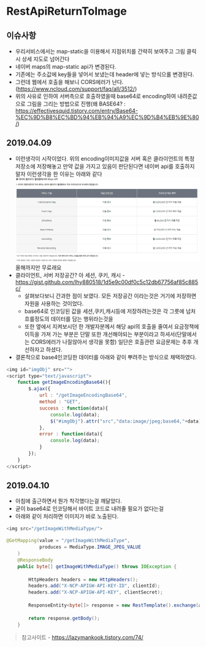 # RestApiReturnToImage

## 이슈사항
* 우리서비스에서는 map-static을 이용해서 지점위치를 간략히 보여주고 그림 클릭 시 상세 지도로 넘어간다
* 네이버 maps의 map-static api가 변경된다.
* 기존에는 주소값에 key들을 넣어서 보냈는데 header에 넣는 방식으롤 변경된다.
* 그런데 웹에서 호출을 해보니 CORS에러가 난다.(<https://www.ncloud.com/support/faq/all/3512/>)
* 위의 사유로 인하여 서버측으로 호출하였을때 base64로 encoding하여 내려준값으로 그림을 그리는 방법으로 진행(왜 BASE64? : <https://effectivesquid.tistory.com/entry/Base64-%EC%9D%B8%EC%BD%94%EB%94%A9%EC%9D%B4%EB%9E%80/>)

## 2019.04.09
* 이런생각이 시작이었다. 위의 encoding이미지값을 서버 혹은 클라이언트의 특정 저장소에 저장해놓고 만약 값을 가지고 있음이 판단된다면 네이버 api를 호출하지 말자 이런생각을 한 이유는 아래와 같다
![네이버 api변경사항](/src/main/resources/static/image/naverApiPay.png)
    올해까지만 무료래요
* 클라이언트, 서버 저장공간? 아 세션, 쿠키, 캐시 - <https://gist.github.com/lhy880518/1d5e9c00df0c5c12db67756af85c885c/>
    * 살펴보다보니 간과한 점이 보였다. 모든 저장공간 이라는것은 거기에 저장하면 자원을 사용하는 것이었다.
    * base64로 인코딩된 값을 세션,쿠키,캐시등에 저장하려는것은 각 그릇에 넘처흐를정도의 데이터를 담는 행위라는것을
    * 또한 옆에서 지켜보시던 한 개발자분께서 해당 api의 호출을 줄여서 요금정책에 이득을 가져 가는 부분은 
    단말 또한 개선해야되는 부분이라고 하셔서(단말에서는 CORS에러가 나질않아서 생각을 못함) 일단은 호출관련 요금문제는 추후 개선하자고 하셨다.
* 결론적으로 base4인코딩한 데이터를 아래와 같이 뿌려주는 방식으로 채택하였다.
```javascript
<img id="imgObj" src="">
<script type="text/javascript">
    function getImageEncodingBase64(){
        $.ajax({
            url : "/getImageEncodingBase64",
            method : "GET",
            success : function(data){
                console.log(data);
                $("#imgObj").attr("src","data:image/jpeg;base64,"+data);
            },
            error : function(data){
                console.log(data);
            }
        });
    }
</script>
```

## 2019.04.10
* 아침에 출근하면서 뭔가 착각했다는걸 깨달았다.
* 굳이 base64로 인코딩해서 바이트 코드로 내려줄 필요가 없다는걸
* 아래와 같이 처리하면 이미지가 바로 노출된다. 
```javascript
<img src="/getImageWithMediaType/">
```
```java
@GetMapping(value = "/getImageWithMediaType",
            produces = MediaType.IMAGE_JPEG_VALUE
    )
    @ResponseBody
    public byte[] getImageWithMediaType() throws IOException {

        HttpHeaders headers = new HttpHeaders();
        headers.add("X-NCP-APIGW-API-KEY-ID", clientId);
        headers.add("X-NCP-APIGW-API-KEY", clientSecret);

        ResponseEntity<byte[]> response = new RestTemplate().exchange(apiURL, HttpMethod.GET, new HttpEntity(headers), byte[].class);

        return response.getBody();
    }
```

> 참고사이트 - <https://lazymankook.tistory.com/74/>